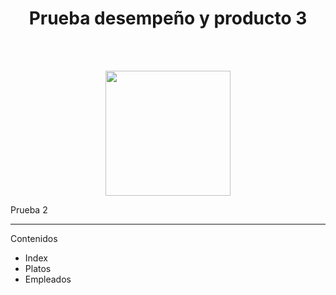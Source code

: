 <h1 align="center">Prueba desempeño y producto 3</h1>
<br>
<br>
<p align="center">
  <img src="https://static.wikia.nocookie.net/featteca/images/0/05/Bolt_Python.png/revision/latest?cb=20210616212109&path-prefix=es" height="200" width="200">
</p>

Prueba 2

***

Contenidos
- Index
- Platos
- Empleados
